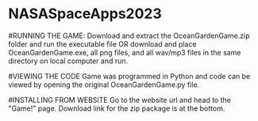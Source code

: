 # NASASpaceApps2023

#RUNNING THE GAME:
Download and extract the OceanGardenGame.zip folder and run the executable file OR download and place OceanGardenGame.exe, all png files, and all wav/mp3 files in the same directory on local computer and run. 

#VIEWING THE CODE
Game was programmed in Python and code can be viewed by opening the original OceanGardenGame.py file.

#INSTALLING FROM WEBSITE
Go to the website url and head to the "Game!" page. Download link for the zip package is at the bottom. 
